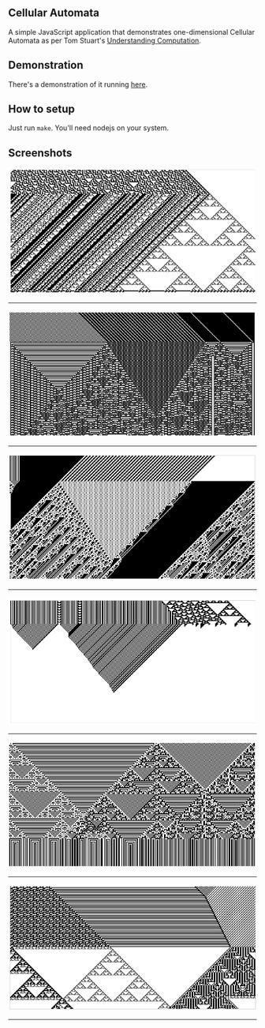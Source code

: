 ## Cellular Automata

A simple JavaScript application that demonstrates one-dimensional Cellular
Automata as per Tom Stuart's [Understanding Computation](http://computationbook.com/).

## Demonstration

There's a demonstration of it running [here](http://tuzz.github.io/cellular-automata/).

## How to setup

Just run `make`. You'll need nodejs on your system.

## Screenshots

![Screenshot 1](screenshots/1.png)

---

![Screenshot 2](screenshots/2.png)

---

![Screenshot 3](screenshots/3.png)

---

![Screenshot 4](screenshots/4.png)

---

![Screenshot 5](screenshots/5.png)

---

![Screenshot 6](screenshots/6.png)

---

